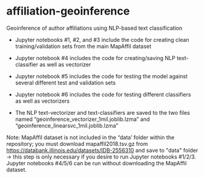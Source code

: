 # affiliation-geoinference
Geoinference of author affiliations using NLP-based text classification

- Jupyter notebooks #1, #2, and #3 include the code for creating clean training/validation sets from the main MapAffil dataset 

- Jupyter notebook #4 includes the code for creating/saving NLP text-classifier as well as vectorizer

- Jupyter notebook #5 includes the code for testing the model against several different test and validation sets

- Jupyter notebook #6 includes the code for testing different classifiers as well as vectorizers

- The NLP text-vectorizer and text-classifiers are saved to the two files named “geoinference_vectorizer_1mil.joblib.lzma” and “geoinference_linearsvc_1mil.joblib.lzma”   

Note: MapAffil dataset is not included in the “data’ folder within the repository; you must download mapaffil2018.tsv.gz from https://databank.illinois.edu/datasets/IDB-2556310 and save to "data" folder -> this step is only necessary if you desire to run Jupyter notebooks #1/2/3. Jupyter notebooks #4/5/6 can be run without downloading the MapAffil dataset.
